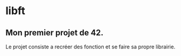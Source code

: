 # libft
## Mon premier projet de 42.
Le projet consiste a recréer des fonction et se faire sa propre librairie.
